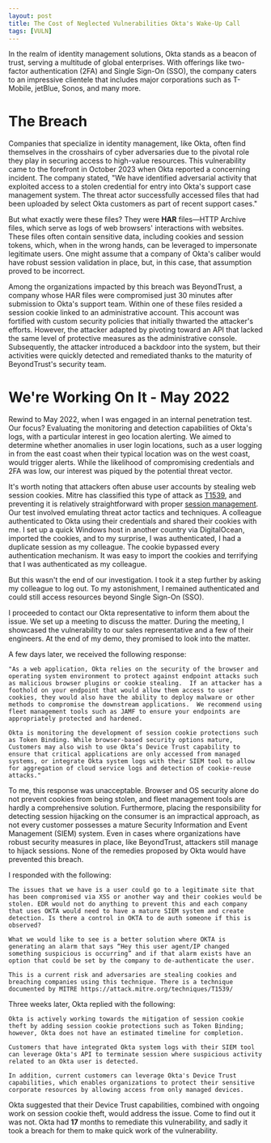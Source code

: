 ```yaml
---
layout: post
title: The Cost of Neglected Vulnerabilities Okta's Wake-Up Call 
tags: [VULN]
---
```


In the realm of identity management solutions, Okta stands as a beacon of trust, serving a multitude of global enterprises. With offerings like two-factor authentication (2FA) and Single Sign-On (SSO), the company caters to an impressive clientele that includes major corporations such as T-Mobile, jetBlue, Sonos, and many more. 
# The Breach
Companies that specialize in identity management, like Okta, often find themselves in the crosshairs of cyber adversaries due to the pivotal role they play in securing access to high-value resources. This vulnerability came to the forefront in October 2023 when Okta reported a concerning incident. The company stated, "We have identified adversarial activity that exploited access to a stolen credential for entry into Okta's support case management system. The threat actor successfully accessed files that had been uploaded by select Okta customers as part of recent support cases."

But what exactly were these files? They were **HAR** files—HTTP Archive files, which serve as logs of web browsers' interactions with websites. These files often contain sensitive data, including cookies and session tokens, which, when in the wrong hands, can be leveraged to impersonate legitimate users. One might assume that a company of Okta's caliber would have robust session validation in place, but, in this case, that assumption proved to be incorrect.

Among the organizations impacted by this breach was BeyondTrust, a company whose HAR files were compromised just 30 minutes after submission to Okta's support team. Within one of these files resided a session cookie linked to an administrative account. This account was fortified with custom security policies that initially thwarted the attacker's efforts. However, the attacker adapted by pivoting toward an API that lacked the same level of protective measures as the administrative console. Subsequently, the attacker introduced a backdoor into the system, but their activities were quickly detected and remediated thanks to the maturity of BeyondTrust's security team.

# We're Working On It - May 2022
Rewind to May 2022, when I was engaged in an internal penetration test. Our focus? Evaluating the monitoring and detection capabilities of Okta's logs, with a particular interest in geo location alerting. We aimed to determine whether anomalies in user login locations, such as a user logging in from the east coast when their typical location was on the west coast, would trigger alerts. While the likelihood of compromising credentials and 2FA was low, our interest was piqued by the potential threat vector.

It's worth noting that attackers often abuse user accounts by stealing web session cookies. Mitre has classified this type of attack as [T1539](https://attack.mitre.org/techniques/T1539/), and preventing it is relatively straightforward with proper [session management](https://cheatsheetseries.owasp.org/cheatsheets/Session_Management_Cheat_Sheet.html). Our test involved emulating threat actor tactics and techniques. A colleague authenticated to Okta using their credentials and shared their cookies with me. I set up a quick Windows host in another country via DigitalOcean, imported the cookies, and to my surprise, I was authenticated, I had a duplicate session as my colleague. The cookie bypassed every authentication mechanism. It was easy to import the cookies and terrifying that I was authenticated as my colleague.

But this wasn't the end of our investigation. I took it a step further by asking my colleague to log out. To my astonishment, I remained authenticated and could still access resources beyond Single Sign-On (SSO).

I proceeded to contact our Okta representative to inform them about the issue. We set up a meeting to discuss the matter. During the meeting, I showcased the vulnerability to our sales representative and a few of their engineers. At the end of my demo, they promised to look into the matter.

A few days later, we received the following response:
```
"As a web application, Okta relies on the security of the browser and operating system environment to protect against endpoint attacks such as malicious browser plugins or cookie stealing.  If an attacker has a foothold on your endpoint that would allow them access to user cookies, they would also have the ability to deploy malware or other methods to compromise the downstream applications.  We recommend using fleet management tools such as JAMF to ensure your endpoints are appropriately protected and hardened.  
  
Okta is monitoring the development of session cookie protections such as Token Binding. While browser-based security options mature, Customers may also wish to use Okta’s Device Trust capability to ensure that critical applications are only accessed from managed systems, or integrate Okta system logs with their SIEM tool to allow for aggregation of cloud service logs and detection of cookie-reuse attacks."
```

To me, this response was unacceptable. Browser and OS security alone do not prevent cookies from being stolen, and fleet management tools are hardly a comprehensive solution. Furthermore, placing the responsibility for detecting session hijacking on the consumer is an impractical approach, as not every customer possesses a mature Security Information and Event Management (SIEM) system. Even in cases where organizations have robust security measures in place, like BeyondTrust, attackers still manage to hijack sessions. None of the remedies proposed by Okta would have prevented this breach.

I responded with the following:
```
The issues that we have is a user could go to a legitimate site that has been compromised via XSS or another way and their cookies would be stolen. EDR would not do anything to prevent this and each company that uses OKTA would need to have a mature SIEM system and create detection. Is there a control in OKTA to de auth someone if this is observed?

What we would like to see is a better solution where OKTA is generating an alarm that says “Hey this user agent/IP changed something suspicious is occurring” and if that alarm exists have an option that could be set by the company to de-authenticate the user.

This is a current risk and adversaries are stealing cookies and breaching companies using this technique. There is a technique documented by MITRE https://attack.mitre.org/techniques/T1539/
```

Three weeks later, Okta replied with the following:
```
Okta is actively working towards the mitigation of session cookie theft by adding session cookie protections such as Token Binding; however, Okta does not have an estimated timeline for completion.

Customers that have integrated Okta system logs with their SIEM tool can leverage Okta's API to terminate session where suspicious activity related to an Okta user is detected. 

In addition, current customers can leverage Okta's Device Trust capabilities, which enables organizations to protect their sensitive corporate resources by allowing access from only managed devices.
```

Okta suggested that their Device Trust capabilities, combined with ongoing work on session cookie theft, would address the issue. Come to find out it was not. Okta had **17** months to remediate this vulnerability, and sadly it took a breach for them to make quick work of the vulnerability.  
